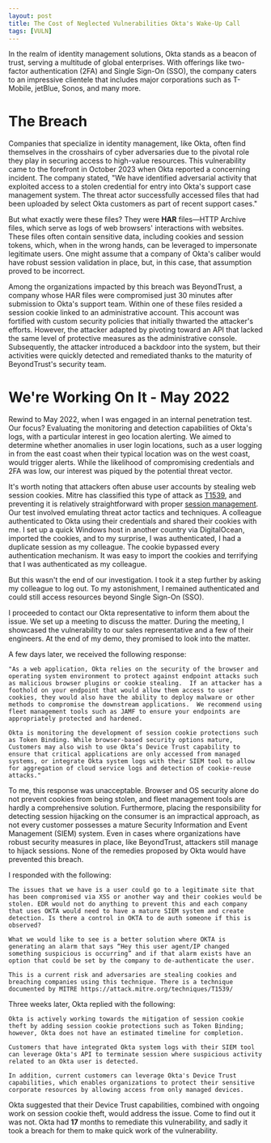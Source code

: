 ```yaml
---
layout: post
title: The Cost of Neglected Vulnerabilities Okta's Wake-Up Call 
tags: [VULN]
---
```


In the realm of identity management solutions, Okta stands as a beacon of trust, serving a multitude of global enterprises. With offerings like two-factor authentication (2FA) and Single Sign-On (SSO), the company caters to an impressive clientele that includes major corporations such as T-Mobile, jetBlue, Sonos, and many more. 
# The Breach
Companies that specialize in identity management, like Okta, often find themselves in the crosshairs of cyber adversaries due to the pivotal role they play in securing access to high-value resources. This vulnerability came to the forefront in October 2023 when Okta reported a concerning incident. The company stated, "We have identified adversarial activity that exploited access to a stolen credential for entry into Okta's support case management system. The threat actor successfully accessed files that had been uploaded by select Okta customers as part of recent support cases."

But what exactly were these files? They were **HAR** files—HTTP Archive files, which serve as logs of web browsers' interactions with websites. These files often contain sensitive data, including cookies and session tokens, which, when in the wrong hands, can be leveraged to impersonate legitimate users. One might assume that a company of Okta's caliber would have robust session validation in place, but, in this case, that assumption proved to be incorrect.

Among the organizations impacted by this breach was BeyondTrust, a company whose HAR files were compromised just 30 minutes after submission to Okta's support team. Within one of these files resided a session cookie linked to an administrative account. This account was fortified with custom security policies that initially thwarted the attacker's efforts. However, the attacker adapted by pivoting toward an API that lacked the same level of protective measures as the administrative console. Subsequently, the attacker introduced a backdoor into the system, but their activities were quickly detected and remediated thanks to the maturity of BeyondTrust's security team.

# We're Working On It - May 2022
Rewind to May 2022, when I was engaged in an internal penetration test. Our focus? Evaluating the monitoring and detection capabilities of Okta's logs, with a particular interest in geo location alerting. We aimed to determine whether anomalies in user login locations, such as a user logging in from the east coast when their typical location was on the west coast, would trigger alerts. While the likelihood of compromising credentials and 2FA was low, our interest was piqued by the potential threat vector.

It's worth noting that attackers often abuse user accounts by stealing web session cookies. Mitre has classified this type of attack as [T1539](https://attack.mitre.org/techniques/T1539/), and preventing it is relatively straightforward with proper [session management](https://cheatsheetseries.owasp.org/cheatsheets/Session_Management_Cheat_Sheet.html). Our test involved emulating threat actor tactics and techniques. A colleague authenticated to Okta using their credentials and shared their cookies with me. I set up a quick Windows host in another country via DigitalOcean, imported the cookies, and to my surprise, I was authenticated, I had a duplicate session as my colleague. The cookie bypassed every authentication mechanism. It was easy to import the cookies and terrifying that I was authenticated as my colleague.

But this wasn't the end of our investigation. I took it a step further by asking my colleague to log out. To my astonishment, I remained authenticated and could still access resources beyond Single Sign-On (SSO).

I proceeded to contact our Okta representative to inform them about the issue. We set up a meeting to discuss the matter. During the meeting, I showcased the vulnerability to our sales representative and a few of their engineers. At the end of my demo, they promised to look into the matter.

A few days later, we received the following response:
```
"As a web application, Okta relies on the security of the browser and operating system environment to protect against endpoint attacks such as malicious browser plugins or cookie stealing.  If an attacker has a foothold on your endpoint that would allow them access to user cookies, they would also have the ability to deploy malware or other methods to compromise the downstream applications.  We recommend using fleet management tools such as JAMF to ensure your endpoints are appropriately protected and hardened.  
  
Okta is monitoring the development of session cookie protections such as Token Binding. While browser-based security options mature, Customers may also wish to use Okta’s Device Trust capability to ensure that critical applications are only accessed from managed systems, or integrate Okta system logs with their SIEM tool to allow for aggregation of cloud service logs and detection of cookie-reuse attacks."
```

To me, this response was unacceptable. Browser and OS security alone do not prevent cookies from being stolen, and fleet management tools are hardly a comprehensive solution. Furthermore, placing the responsibility for detecting session hijacking on the consumer is an impractical approach, as not every customer possesses a mature Security Information and Event Management (SIEM) system. Even in cases where organizations have robust security measures in place, like BeyondTrust, attackers still manage to hijack sessions. None of the remedies proposed by Okta would have prevented this breach.

I responded with the following:
```
The issues that we have is a user could go to a legitimate site that has been compromised via XSS or another way and their cookies would be stolen. EDR would not do anything to prevent this and each company that uses OKTA would need to have a mature SIEM system and create detection. Is there a control in OKTA to de auth someone if this is observed?

What we would like to see is a better solution where OKTA is generating an alarm that says “Hey this user agent/IP changed something suspicious is occurring” and if that alarm exists have an option that could be set by the company to de-authenticate the user.

This is a current risk and adversaries are stealing cookies and breaching companies using this technique. There is a technique documented by MITRE https://attack.mitre.org/techniques/T1539/
```

Three weeks later, Okta replied with the following:
```
Okta is actively working towards the mitigation of session cookie theft by adding session cookie protections such as Token Binding; however, Okta does not have an estimated timeline for completion.

Customers that have integrated Okta system logs with their SIEM tool can leverage Okta's API to terminate session where suspicious activity related to an Okta user is detected. 

In addition, current customers can leverage Okta's Device Trust capabilities, which enables organizations to protect their sensitive corporate resources by allowing access from only managed devices.
```

Okta suggested that their Device Trust capabilities, combined with ongoing work on session cookie theft, would address the issue. Come to find out it was not. Okta had **17** months to remediate this vulnerability, and sadly it took a breach for them to make quick work of the vulnerability.  
